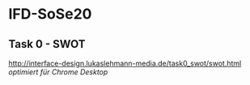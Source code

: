 # IFD-SoSe20

## Task 0 - SWOT
http://interface-design.lukaslehmann-media.de/task0_swot/swot.html <br>
*optimiert für Chrome Desktop*
